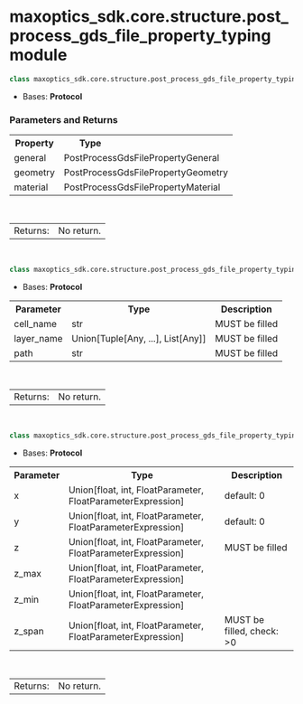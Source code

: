 # maxoptics_sdk.core.structure.post_process_gds_file_property_typing module

```py
class maxoptics_sdk.core.structure.post_process_gds_file_property_typing.PostProcessGdsFileProperty(*args, **kwargs)
```

- Bases: **Protocol**

### Parameters and Returns

<table class="custom-table">
    <tr>
        <th>Property</th>
        <th>Type &nbsp; &nbsp;&nbsp;&nbsp;&nbsp;&nbsp;&nbsp;&nbsp;&nbsp;&nbsp;&nbsp;&nbsp; &nbsp;&nbsp;&nbsp;&nbsp;&nbsp;&nbsp;&nbsp;&nbsp;&nbsp;&nbsp;&nbsp; &nbsp;&nbsp;&nbsp;&nbsp;&nbsp;&nbsp;&nbsp;&nbsp;&nbsp;&nbsp;&nbsp; &nbsp;&nbsp;&nbsp;&nbsp;&nbsp;&nbsp;&nbsp;</th>
    </tr>
    <tr>
        <td>general</td>
        <td>PostProcessGdsFilePropertyGeneral</td>
    </tr>
    <tr>
        <td>geometry</td>
        <td>PostProcessGdsFilePropertyGeometry</td>
    </tr>
    <tr>
        <td>material</td>
        <td>PostProcessGdsFilePropertyMaterial</td>
    </tr>
</table>

<br/> 
<table class="custom-table">
  <tr>
    <td class="third-column">Returns:</td>
    <td class="fourth-column">No return.</td>
  </tr>
</table>
<br/> 

```py
class maxoptics_sdk.core.structure.post_process_gds_file_property_typing.PostProcessGdsFilePropertyGeneral(*args, **kwargs)
```

- Bases: **Protocol**


<table class="custom-table">
    <tr>
        <th>Parameter</th>
        <th>Type</th>
        <th>Description</th>
    </tr>
    <tr>
        <td>cell_name</td>
        <td>str</td>
        <td>MUST be filled</td>
    </tr>
    <tr>
        <td>layer_name</td>
        <td>Union[Tuple[Any, ...], List[Any]]</td>
        <td>MUST be filled</td>
    </tr>
    <tr>
        <td>path</td>
        <td>str</td>
        <td>MUST be filled</td>
    </tr>
</table>

<br/> 
<table class="custom-table">
  <tr>
    <td class="third-column">Returns:</td>
    <td class="fourth-column">No return.</td>
  </tr>
</table>
<br/> 

```py
class maxoptics_sdk.core.structure.post_process_gds_file_property_typing.PostProcessGdsFilePropertyGeometry(*args, **kwargs)
```

- Bases: **Protocol**


<table class="custom-table">
    <tr>
        <th>Parameter</th>
        <th>Type</th>
        <th>Description</th>
    </tr>
    <tr>
        <td>x</td>
        <td>Union[float, int, FloatParameter, FloatParameterExpression]</td>
        <td>default: 0</td>
    </tr>
    <tr>
        <td>y</td>
        <td>Union[float, int, FloatParameter, FloatParameterExpression]</td>
        <td>default: 0</td>
    </tr>
    <tr>
        <td>z</td>
        <td>Union[float, int, FloatParameter, FloatParameterExpression]</td>
        <td>MUST be filled</td>
    </tr>
    <tr>
        <td>z_max</td>
        <td>Union[float, int, FloatParameter, FloatParameterExpression]</td>
        <td></td>
    </tr>
    <tr>
        <td>z_min</td>
        <td>Union[float, int, FloatParameter, FloatParameterExpression]</td>
        <td></td>
    </tr>
    <tr>
        <td>z_span</td>
        <td>Union[float, int, FloatParameter, FloatParameterExpression]</td>
        <td>MUST be filled, check: &gt;0</td>
    </tr>
</table>

<br/> 
<table class="custom-table">
  <tr>
    <td class="third-column">Returns:</td>
    <td class="fourth-column">No return.</td>
  </tr>
</table>
